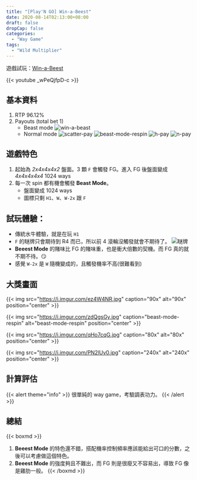 ```yaml
---
title: "[Play'N GO] Win-a-Beest"
date: 2020-08-14T02:13:00+08:00
draft: false
dropCap: false
categories:
  - "Way Game"
tags:
  - "Wild Multiplier"
---
```


遊戲試玩：[Win-a-Beest](https://www.playngo.com/Games/win-a-beest)

{{< youtube _wPeQjfpD-c >}}

<!--more-->

## 基本資料

1. RTP 96.12%
2. Payouts (total bet 1)
   - Beast mode
     ![win-a-beast](https://i.imgur.com/sWulfC8.png)
   - Normal mode
     ![scatter-pay](https://i.imgur.com/m0dJ99O.png)
     ![beast-mode-respin](https://i.imgur.com/j6aZOxm.png)
     ![h-pay](https://i.imgur.com/KwR4rCw.png)
     ![n-pay](https://i.imgur.com/ycX9gSo.png)

## 遊戲特色

1. 起始為 _2x4x4x4x2_ 盤面。3 顆 `F` 會觸發 FG。進入 FG 後盤面變成 _4x4x4x4x4_ 1024 ways
2. 每一次 spin 都有機會觸發 **Beast Mode**。
   - 盤面變成 1024 ways
   - 圖標只剩 `H1`、`W`、`W-2x` 跟 `F`

## 試玩體驗：

- 傳統水牛體驗，就是在玩 `H1`
- `F` 的瞇牌只會期待到 R4 而已，所以前 4 滾輪沒觸發就會不期待了。
  ![瞇牌](https://i.imgur.com/KhAcaYv.png)
- **Beeest Mode** 的賭味比 FG 的賭味重，也是衝大倍數的契機。而 FG 真的就不期不待。😏
- 感覺 `W-2x` 是 `W` 隨機變成的，且觸發機率不高(很難看到)

## 大獎畫面

{{< img src="https://i.imgur.com/ez4W4NR.jpg" caption="90x" alt="90x"  position="center" >}}

{{< img src="https://i.imgur.com/zdQgsGy.jpg" caption="beast-mode-respin" alt="beast-mode-respin"  position="center" >}}

{{< img src="https://i.imgur.com/qHo7cqG.jpg" caption="80x" alt="80x"  position="center" >}}

{{< img src="https://i.imgur.com/PN2lUv0.jpg" caption="240x" alt="240x"  position="center" >}}

## 計算評估

{{< alert theme="info" >}}
很單純的 way game，考驗調表功力。
{{< /alert >}}

## 總結

{{< boxmd >}}

1. **Beeest Mode** 的特色還不錯，搭配機率控制頻率應該能給出可口的分數，之後可以考慮做這個特色。
2. **Beeest Mode** 的強度夠且不難出，而 FG 則是很廢又不容易出，導致 FG 像是雞肋一般。
   {{< /boxmd >}}
